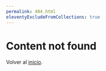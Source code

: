 ```yaml
---
permalink: 404.html
eleventyExcludeFromCollections: true
---
```

# Content not found

Volver al <a href="index.njk">inicio</a>.
